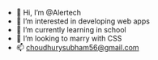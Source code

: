 - 👋 Hi, I’m @Alertech
- 👀 I’m interested in developing web apps
- 🌱 I’m currently learning in school
- 💞️ I’m looking to marry with CSS
- 📫 choudhurysubham56@gmail.com

<!---
Alertech/Alertech is a ✨ special ✨ repository because its `README.md` (this file) appears on your GitHub profile.
You can click the Preview link to take a look at your changes.
--->
